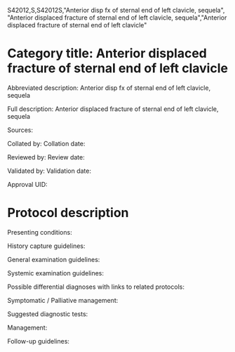 S42012,S,S42012S,"Anterior disp fx of sternal end of left clavicle, sequela", "Anterior displaced fracture of sternal end of left clavicle, sequela","Anterior displaced fracture of sternal end of left clavicle"
# Category title: Anterior displaced fracture of sternal end of left clavicle

Abbreviated description: Anterior disp fx of sternal end of left clavicle, sequela

Full description: Anterior displaced fracture of sternal end of left clavicle, sequela

Sources:

Collated by:
Collation date:

Reviewed by:
Review date:

Validated by:
Validation date:

Approval UID:

# Protocol description

Presenting conditions:

History capture guidelines:

General examination guidelines:

Systemic examination guidelines:

Possible differential diagnoses with links to related protocols:

Symptomatic / Palliative management:

Suggested diagnostic tests:

Management:

Follow-up guidelines:
